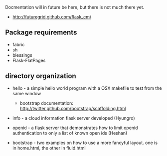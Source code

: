 Docmentation will in future be here, but there is not much there yet.

* http://futuregrid.github.com/flask_cm/

Package requirements
--------------------
* fabric
* sh
* blessings
* Flask-FlatPages

directory organization
----------------------

* hello - a simple hello world program with a OSX makefile to test from the same window
  * bootstrap documentation: http://twitter.github.com/bootstrap/scaffolding.html


* info - a cloud information flask server developed (Hyungro)

* openid - a flask server that demonstrates how to limit openid authentication to only a list of known open ids (Heshan)

* bootstrap - two examples on how to use a more fancyful layout. one is in home.html, the other in fluid.html  
